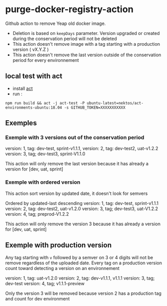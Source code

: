 # purge-docker-registry-action

Github action to remove Yeap old docker image.

- Deletion is based on `keepDays` parameter. Version upgraded or created during the conservation period will not be deleted
- This action doesn't remove image with a tag starting with a production version ( vX.Y.Z )
- This action doesn't remove the last version outside of the conservation period for every environnement

## local test with act

- install [act](https://github.com/nektos/act)
- run :

```console
npm run build && act -j act-test -P ubuntu-latest=nektos/act-environments-ubuntu:18.04 -s GITHUB_TOKEN=XXXXXXXXXXX
```

## Exemples

### Exemple with 3 versions out of the conservation period

version: 1, tag: dev-test, sprint-v1.1.1,
version: 2, tag: dev-test2, uat-v1.2.2
version: 3, tag; dev-test3, sprint-V1.1.0

This action will only remove the last version because it has already a version for [dev, uat, sprint]

### Exemple with ordered version

This action sort version by updated date, it doesn't look for semvers

Ordered by  updated-last descending
version: 1, tag: dev-test, sprint-v1.1.1
version: 2, tag: dev-test2, uat-v1.2.0
version: 3, tag; dev-test3, uat-V1.2.2
version: 4, tag; preprod-V1.2.2

This action will only remove the version 3 because it has already a version for [dev, uat, sprint]

## Exemple with production version

Any tag starting with `v` followed by a semver on 3 or 4 digits will not be remove regardless of the uploaded date.
Every tag on a production version count toward detecting a version on an environnement

version: 1, tag: uat-v1.2.0
version: 2, tag: dev-v1.1.1, v1.1.1
version: 3, tag; dev-test
version: 4, tag; v1.1.1-preview

Only the version 3 will be removed because version 2 has a production tag and count for dev environment
